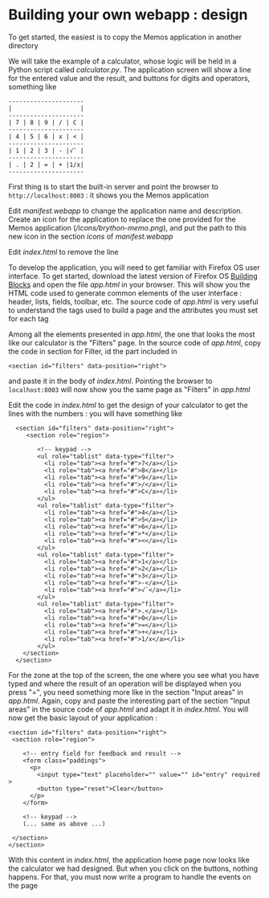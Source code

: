 Building your own webapp : design
=================================

To get started, the easiest is to copy the Memos application in another directory

We will take the example of a calculator, whose logic will be held in a Python script called *calculator.py*. The application screen will show a line for the entered value and the result, and buttons for digits and operators, something like

    ---------------------
    |                   |
    ---------------------
    | 7 | 8 | 9 | / | C |
    ---------------------
    | 4 | 5 | 6 | x | < |
    ---------------------
    | 1 | 2 | 3 | - |√¯ |
    ---------------------
    | . | 2 | = | + |1/x|
    ---------------------
    
First thing is to start the built-in server and point the browser to `http://localhost:8003` : it shows you the Memos application

Edit *manifest.webapp* to change the application name and description. Create an icon for the application to replace the one provided for the Memos application (*/icons/brython-memo.png*), and put the path to this new icon in the section _icons_ of *manifest.webapp*

Edit *index.html* to remove the line

>    <script type="text/python" src="memos.py"></script>

To develop the application, you will need to get familiar with Firefox OS user interface. To get started, download the latest version of Firefox OS [Building Blocks](https://github.com/buildingfirefoxos/Building-Blocks) and open the file *app.html* in your browser. This will show you the HTML code used to generate common elements of the user interface : header, lists, fields, toolbar, etc. The source code of *app.html* is very useful to understand the tags used to build a page and the attributes you must set for each tag

Among all the elements presented in *app.html*, the one that looks the most like our calculator is the "Filters" page. In the source code of *app.html*, copy the code in section for Filter, id the part included in

    <section id="filters" data-position="right">

and paste it in the body of *index.html*. Pointing the browser to `localhost:8003` will now show you the same page as "Filters" in *app.html*

Edit the code in *index.html* to get the design of your calculator to get the lines with the numbers : you will have something like

      <section id="filters" data-position="right">
         <section role="region">
    
            <!-- keypad -->
            <ul role="tablist" data-type="filter">
              <li role="tab"><a href="#">7</a></li>
              <li role="tab"><a href="#">8</a></li>
              <li role="tab"><a href="#">9</a></li>
              <li role="tab"><a href="#">/</a></li>
              <li role="tab"><a href="#">C</a></li>
            </ul>
            <ul role="tablist" data-type="filter">
              <li role="tab"><a href="#">4</a></li>
              <li role="tab"><a href="#">5</a></li>
              <li role="tab"><a href="#">6</a></li>
              <li role="tab"><a href="#">*</a></li>
              <li role="tab"><a href="#"><</a></li>
            </ul>
            <ul role="tablist" data-type="filter">
              <li role="tab"><a href="#">1</a></li>
              <li role="tab"><a href="#">2</a></li>
              <li role="tab"><a href="#">3</a></li>
              <li role="tab"><a href="#">-</a></li>
              <li role="tab"><a href="#">√¯</a></li>
            </ul>
            <ul role="tablist" data-type="filter">
              <li role="tab"><a href="#">.</a></li>
              <li role="tab"><a href="#">0</a></li>
              <li role="tab"><a href="#">=</a></li>
              <li role="tab"><a href="#">+</a></li>
              <li role="tab"><a href="#">1/x</a></li>
            </ul>
        </section>
      </section>

For the zone at the top of the screen, the one where you see what you have typed and where the result of an operation will be displayed when you press "=", you need something more like in the section "Input areas" in *app.html*. Again, copy and paste the interesting part of the section "Input areas" in the source code of *app.html* and adapt it in *index.html*. You will now get the basic layout of your application :

    <section id="filters" data-position="right">
     <section role="region">

        <!-- entry field for feedback and result -->
        <form class="paddings">
          <p>
            <input type="text" placeholder="" value="" id="entry" required >
            <button type="reset">Clear</button>
          </p>
        </form>

        <!-- keypad -->
        (... same as above ...)

     </section>
    </section>

With this content in *index.html*, the application home page now looks like the calculator we had designed. But when you click on the buttons, nothing happens. For that, you must now write a program to handle the events on the page
